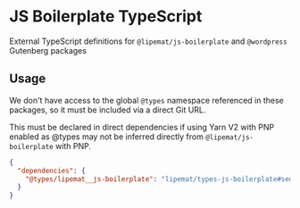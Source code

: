 # JS Boilerplate TypeScript

External TypeScript definitions for `@lipemat/js-boilerplate` and `@wordpress` Gutenberg packages

## Usage

We don't have access to the global `@types` namespace referenced in these packages, so it must be included via a direct Git URL.

This must be declared in direct dependencies if using Yarn V2 with PNP enabled as @types
may not be inferred directly from `@lipemat/js-boilerplate` with PNP.

```json
{
  "dependencies": {
    "@types/lipemat__js-boilerplate": "lipemat/types-js-boilerplate#semver:^1"
  }
}

```

